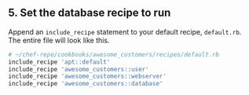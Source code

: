 ## 5. Set the database recipe to run

Append an `include_recipe` statement to your default recipe, <code class="file-path">default.rb</code>. The entire file will look like this.

```ruby
# ~/chef-repo/cookbooks/awesome_customers/recipes/default.rb
include_recipe 'apt::default'
include_recipe 'awesome_customers::user'
include_recipe 'awesome_customers::webserver'
include_recipe 'awesome_customers::database'
```

